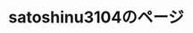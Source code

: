 # satoshinu3104のページ



<html>
	<body>
		<style>
.game {
  position: relative;
  }

.game p {
  position: absolute;
  top: 50%;
  left: 5%;
  -ms-transform: translate(-50%,-50%);
  -webkit-transform: translate(-50%,-50%);
  transform: translate(-50%,-50%);
  margin:0;
  padding:0;
  /*文字の装飾は省略*/
  }

		</style>
		<div class="game" >
			<img src="750FB9D6-E39D-4F3E-8BB4-093F5BB3D644.gif" alt="">
			<p>
				<font color="white">
					ゲーム
				</font>
			</p>
		</div>
		<img src="A301821D-EDD4-4194-96DB-E244DD3B5B57.gif" alt=""><a href="/typing_game" >タイピングのゲーム</a>
	</body>
</html>

